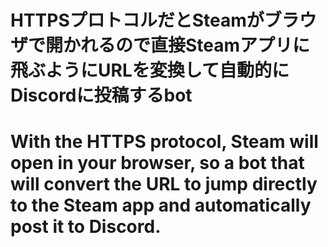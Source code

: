 <h1discordbot01></h1>

# HTTPSプロトコルだとSteamがブラウザで開かれるので直接Steamアプリに飛ぶようにURLを変換して自動的にDiscordに投稿するbot

# With the HTTPS protocol, Steam will open in your browser, so a bot that will convert the URL to jump directly to the Steam app and automatically post it to Discord.